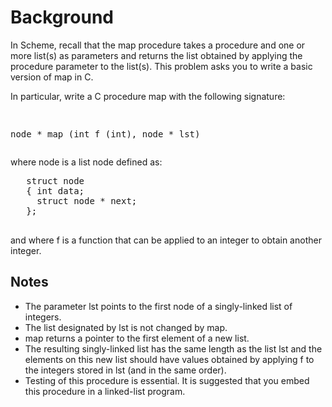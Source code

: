 # Background

In Scheme, recall that the map procedure takes a procedure and one or more list(s) as parameters and 
returns the list obtained by applying the procedure parameter to the list(s). This problem asks you to
write a basic version of map in C.
<p>In particular, write a C procedure map with the following signature:</p>
<pre>

node * map (int f (int), node * lst)
</pre>
where node is a list node defined as:

<pre>
   struct node
   { int data;
     struct node * next;
   };
   </pre>
and where f is a function that can be applied to an integer to obtain another integer.

## Notes
* The parameter lst points to the first node of a singly-linked list of integers.
* The list designated by lst is not changed by map.
* map returns a pointer to the first element of a new list.
* The resulting singly-linked list has the same length as the list lst and the elements on this new list should have values obtained by applying f to the integers stored in lst (and in the same order).
* Testing of this procedure is essential. It is suggested that you embed this procedure in a linked-list program.

